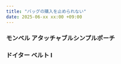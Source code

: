 ```yaml
---
title: "バッグの購入を止められない"
date: 2025-06-xx xx:00 +09:00
---
```


### モンベル アタッチャブルシンプルポーチ

### ドイター ベルト I
